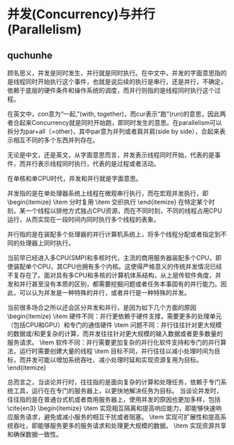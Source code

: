 
并发(Concurrency)与并行(Parallelism)
===================================
quchunhe
------------

顾名思义，并发是同时发生，并行就是同时执行。在中文中，并发的字面意思指的是线程同时开始执行这个事件，也就是说后续的执行是串行，还是并行，不确定，依赖于底层的硬件条件和操作系统的调度，而并行则指的是线程同时执行这个过程。

在英文中，con意为“一起,”(with, together)，而cur表示“跑”(run)的意思，因此两者合起来Concurrency就是同时开始跑，即同时发生的意思。在parallelism可以拆分为par+all（=other)，其中par意为并列或者肩并肩(side by side），合起来表示相互不同的多个东西并列存在。

无论是中文，还是英文，从字面意思而言，并发表示线程同时开始，代表的是事件，而并行表示线程同时执行，代表的是过程或者活动。



在单核和单CPU时代，并发和并行就是字面意思。

并发指的是在单处理器系统上线程在微观串行执行，而在宏观并发执行，即
\begin{itemize}
  \item 分时复用
  \item 交织执行
\end{itemize}
在特定某个时刻，某一个线程以排他方式独占CPU资源，而在不同时刻，不同的线程占用CPU运行，从而实现在一段时间内同时执行多个线程的表象。

并行指的是在装配多个处理器的并行计算机系统上，将多个线程分配或者指定到不同的处理器上同时执行。


当前早已经进入多CPU(SMP)和多核时代，主流的商用服务器装配多个CPU，即使装配单个CPU，其CPU也拥有多个内核。这使得严格意义的传统并发情况已经不复存在了。面对具有多CPU和多核的计算机体系结构，从上层传软件角度，并发和并行甚至没有本质的区别，都需要挖掘问题或者任务本事固有的并行能力。因此，可以认为并发是一种特殊的并行，或者并行是一种特殊的并发。


当前很多场合之所以还会区分并发和并行，是因为如下几个方面的原因
\begin{itemize}
  \item 硬件不同：并行更依赖于硬件支撑，需要更多的处理单元（包括CPU和GPU）和专门的通信硬件
  \item 问题不同：并行往往针对更大规模的数据或/和更复杂的计算，而并发往往针对更大规模的输入数据或者更多数量的服务请求。
  \item 软件不同：并行需要更加复杂的并行化软件支持和专门的并行算法，运行时需要创建大量的线程
  \item 目标不同，并行往往以减小处理时间为目标，而并发可能以增加系统吞吐、减小处理时延和实现资源复用为目标。
\end{itemize}

总而言之，当谈论并行时，往往指的是面向复杂的计算和处理任务，依赖于专门系统工具，运行在在专门的服务器上，以更快地解决任务为目标。
当谈论并发时，往往指的是在普通台式机或者商用服务器上，使用并发的原因也更加多样，包括\cite{en3}
\begin{itemize}
  \item 实现相互隔离和提高响应能力，即能够快速响应服务请求，避免或减小服务的相互干扰或者阻塞。
  \item 实现可扩展性和提高系统吞吐，即能够服务更多的服务请求和处理更大规模的数据。
  \item 实现资源共享和确保数据一致性。

